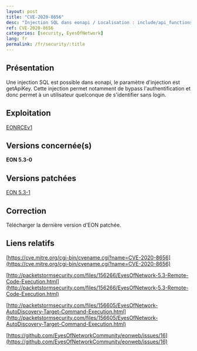 ```yaml
---
layout: post
title: "CVE-2020-8656"
desc: "Injection SQL dans eonapi / Localisation : include/api_functions.php / Paramètre d'injection : getApiKey / Niveau : Critique"
ref: CVE-2020-8656
categories: [security, EyesOfNetwork]
lang: fr
permalink: /fr/security/:title
---
```


## Présentation

Une injection SQL est possible dans eonapi, le paramètre d'injection est getApiKey. Cette injection permet notamment de bypass l'authentification et donc permet à un utilisateur quelconque de s'identifier sans login. 

## Exploitation

[EONRCEv1](https://packetstormsecurity.com/files/download/156266/eyesofnetwork53-exec.txt)

## Versions concernée(s)

**EON 5.3-0**

## Versions patchées

[EON 5.3-1](https://github.com/EyesOfNetworkCommunity/eonweb/releases/tag/5.3-1)


## Correction

Télécharger la dernière version d'EON patchée.


## Liens relatifs

[https://cve.mitre.org/cgi-bin/cvename.cgi?name=CVE-2020-8656](https://cve.mitre.org/cgi-bin/cvename.cgi?name=CVE-2020-8656)

[http://packetstormsecurity.com/files/156266/EyesOfNetwork-5.3-Remote-Code-Execution.html](http://packetstormsecurity.com/files/156266/EyesOfNetwork-5.3-Remote-Code-Execution.html)

[http://packetstormsecurity.com/files/156605/EyesOfNetwork-AutoDiscovery-Target-Command-Execution.html](http://packetstormsecurity.com/files/156605/EyesOfNetwork-AutoDiscovery-Target-Command-Execution.html)

[https://github.com/EyesOfNetworkCommunity/eonweb/issues/16](https://github.com/EyesOfNetworkCommunity/eonweb/issues/16)

